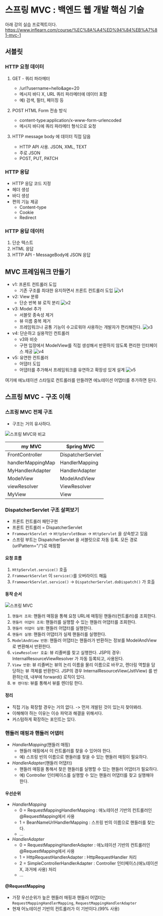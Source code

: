 # 스프링 MVC : 백엔드 웹 개발 핵심 기술

아래 강의 실습 프로젝트이다.
https://www.inflearn.com/course/%EC%8A%A4%ED%94%84%EB%A7%81-mvc-1

## 서블릿

### HTTP 요청 데이터

1. GET - 쿼리 파라메터
    - /url?username=hello&age=20
    - 메시지 바디 X, URL 쿼리 파라메터에 데이터 포함
    - 예) 검색, 필터, 페이징 등

2. POST HTML Form 전송 방식
    - content-type:application/x-www-form-urlencoded
    - 메시지 바디에 쿼리 파라메터 형식으로 요청

3. HTTP message body 에 데이터 직접 담음
    - HTTP API 사용. JSON, XML, TEXT
    - 주로 JSON
    - POST, PUT, PATCH

### HTTP 응답

- HTTP 응답 코드 지정
- 헤더 생성
- 바디 생성
- 편의 기능 제공
   - Content-type
   - Cookie
   - Redirect

### HTTP 응답 데이터

1. 단순 텍스트
2. HTML 응답
3. HTTP API - MessageBody에 JSON 응답

## MVC 프레임워크 만들기

- v1: 프론트 컨트롤러 도입
    - 기존 구조를 최대한 유지하면서 프론트 컨트롤러 도입
      ![v1](img/v1.png)
- v2: View 분류
    - 단순 반복 뷰 로직 분리
      ![v2](img/v2.png)
- v3: Model 추가
    - 서블릿 종속성 제거
    - 뷰 이름 중복 제거 
    - 프레임워크나 공통 기능이 수고로워야 사용하는 개발자가 편리해진다.
      ![v3](img/v3.png)
- v4: 단순하고 실용적인 컨트롤러
    - v3와 비슷
    - 구현 입장에서 ModelView를 직접 생성해서 반환하지 않도록 편리한 인터페이스 제공
      ![v4](img/v4.png)
- v5: 유연한 컨트롤러
    - 어댑터 도입
    - 어댑터를 추가해서 프레임워크를 유연하고 확장성 있게 설계
      ![v5](img/v5.png)

여기에 에노테이션 스타일로 컨트롤러를 만들려면 에노테이션 어뎁터를 추가하면 된다.

## 스프링 MVC - 구조 이해

### 스프링 MVC 전체 구조

- 구조는 거의 유사하다.

![스프링 MVC와 비교](img/mymvc-vs-spring-mvc.png)

| my MVC            | Spring MVC        |
|-------------------|-------------------|
| FrontController   | DispatcherServlet |
| handlerMappingMap | HandlerMapping    |
| MyHandlerAdapter  | HandlerAdapter    | 
| ModelView         | ModelAndView      | 
| viewResolver      | ViewResolver      | 
| MyView            | View              | 

### DispatcherServlet 구조 살펴보기

- 프론트 컨트롤러 패턴구현
- 프론트 컨트롤러 = DispatcherServlet
- `FrameworkServlet` -> `HttpServletBean` -> `HttpServlet` 을 상속받고 있음
- 스프링 부트는 DispatcherServlet 을 서블릿으로 자동 등록. 모든 경로(urlPattern="/")로 매핑함

#### 요청 흐름

1. `HttpServlet.service()` 호출
2. `FrameworkServlet` 이 `service()`를 오버라이드 해둠
3. `FrameworkServlet.service()` -> `DispatcherServlet.doDispatch()` 가 호출

#### 동작 순서
![스프링 MVC](img/spring-mvc-flow.png)
1. `핸들러 조회`: 핸들러 매핑을 통해 요청 URL에 매핑된 핸들러(컨트롤러)를 조회한다.
2. `핸들러 어댑터 조회`: 핸들러를 실행할 수 있는 핸들러 어댑터를 조회한다.
3. `핸들러 어댑터 실행`: 핸들러 어댑터를 실행한다.
4. `핸들러 실행`: 핸들러 어댑터가 실제 핸들러를 실행한다.
5. `ModelAndView 반환`: 핸들러 어댑터는 핸들러가 반환하는 정보를 ModelAndView로 변환해서
   반환한다.
6. `viewResolver 호출`: 뷰 리졸버를 찾고 실행한다.
   JSP의 경우: InternalResourceViewResolver 가 자동 등록되고, 사용된다.
7. `View 반환`: 뷰 리졸버는 뷰의 논리 이름을 물리 이름으로 바꾸고, 렌더링 역할을 담당하는 뷰 객체를
   반환한다. JSP의 경우 InternalResourceView(JstlView) 를 반환하는데, 내부에 forward() 로직이 있다.
8. `뷰 렌더링`: 뷰를 통해서 뷰를 렌더링 한다.

#### 정리

- 직접 기능 확장할 경우는 거의 없다. -> 먼저 개발된 것이 있는지 찾아봐라.
- 이해해야 하는 이유는 이슈 파악과 해결을 위해서다.
- 커스텀하게 확장하는 포인트는 있다.

### 핸들러 매핑과 핸들러 어댑터

- *HandlerMapping*(핸들러 매핑)
    - 핸들러 매핑에서 이 컨트롤러를 찾을 수 있어야 한다.
    - 예) 스프링 빈의 이름으로 핸들러를 찾을 수 있는 핸들러 매핑이 필요하다.
- *HandlerAdapter*(핸들러 어댑터)
    - 핸들러 매핑을 통해서 찾은 핸들러를 실행할 수 있는 핸들러 어댑터가 필요하다.
    - 예) Controller 인터페이스를 실행할 수 있는 핸들러 어댑터를 찾고 실행해야 한다.

#### 우선순위

- *HandlerMapping*
    - 0 = RequestMappingHandlerMapping : 애노테이션 기반의 컨트롤러인 @RequestMapping에서 사용
    - 1 = BeanNameUrlHandlerMapping : 스프링 빈의 이름으로 핸들러를 찾는다.
    - ...
- *HandlerAdapter*
    - 0 = RequestMappingHandlerAdapter : 애노테이션 기반의 컨트롤러인 @RequestMapping에서 사용
    - 1 = HttpRequestHandlerAdapter : HttpRequestHandler 처리
    - 2 = SimpleControllerHandlerAdapter : Controller 인터페이스(애노테이션X, 과거에 사용) 처리
    - ...

#### @RequestMapping

- 가장 우선순위가 높은 핸들러 매핑과 핸들러 어뎁터는 `RequestMappingHandlerMapping`, `RequestMappingHandlerAdapter`
- 현재 어노테이션 기반의 컨트롤러가 이 기반이다.(99% 사용)

